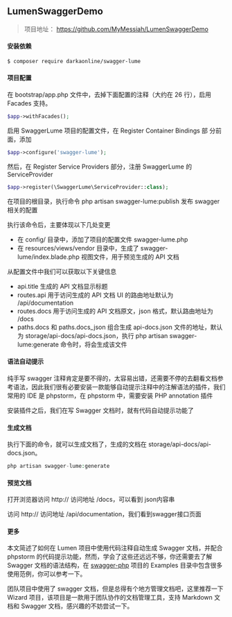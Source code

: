 ## LumenSwaggerDemo

> 项目地址： https://github.com/MyMessiah/LumenSwaggerDemo


#### 安装依赖

``` sh
$ composer require darkaonline/swagger-lume
```

#### 项目配置
在 bootstrap/app.php 文件中，去掉下面配置的注释（大约在 26 行），启用 Facades 支持。

``` php
$app->withFacades();
```
启用 SwaggerLume 项目的配置文件，在 Register Container Bindings 部 分前面，添加

``` php
$app->configure('swagger-lume');
```

然后，在 Register Service Providers 部分，注册 SwaggerLume 的 ServiceProvider

``` php
$app->register(\SwaggerLume\ServiceProvider::class);
```

在项目的根目录，执行命令 php artisan swagger-lume:publish 发布 swagger 相关的配置

执行该命令后，主要体现以下几处变更
- 在 config/ 目录中，添加了项目的配置文件 swagger-lume.php
- 在 resources/views/vendor 目录中，生成了 swagger-lume/index.blade.php 视图文件，用于预览生成的 API 文档

从配置文件中我们可以获取以下关键信息

- api.title 生成的 API 文档显示标题
- routes.api 用于访问生成的 API 文档 UI 的路由地址默认为 /api/documentation
- routes.docs 用于访问生成的 API 文档原文，json 格式，默认路由地址为 /docs
- paths.docs 和 paths.docs_json 组合生成 api-docs.json 文件的地址，默认为 storage/api-docs/api-docs.json，执行 php artisan swagger-lume:generate 命令时，将会生成该文件

#### 语法自动提示

纯手写 swagger 注释肯定是要不得的，太容易出错，还需要不停的去翻看文档参考语法，因此我们很有必要安装一款能够自动提示注释中的注解语法的插件，我们常用的 IDE 是 phpstorm，在 phpstorm 中，需要安装 PHP annotation 插件

安装插件之后，我们在写 Swagger 文档时，就有代码自动提示功能了

#### 生成文档

执行下面的命令，就可以生成文档了，生成的文档在 storage/api-docs/api-docs.json。

``` php
php artisan swagger-lume:generate
```

#### 预览文档

打开浏览器访问 http:// 访问地址 /docs，可以看到 json内容串


访问 http:// 访问地址 /api/documentation，我们看到swagger接口页面

#### 更多
本文简述了如何在 Lumen 项目中使用代码注释自动生成 Swagger 文档，并配合 phpstorm 的代码提示功能，然而，学会了这些还远远不够，你还需要去了解 Swagger 文档的语法结构，在 [swagger-php](https://github.com/zircote/swagger-php) 项目的 Examples 目录中包含很多使用范例，你可以参考一下。

团队项目中使用了 swagger 文档，但是总得有个地方管理文档吧，这里推荐一下 Wizard 项目，该项目是一款用于团队协作的文档管理工具，支持 Markdown 文档和 Swagger 文档，感兴趣的不妨尝试一下。


